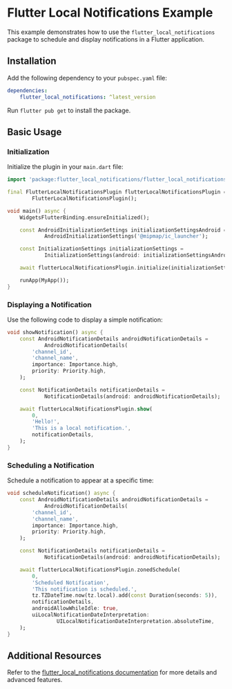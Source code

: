 # Flutter Local Notifications Example

This example demonstrates how to use the `flutter_local_notifications` package to schedule and display notifications in a Flutter application.

## Installation

Add the following dependency to your `pubspec.yaml` file:

```yaml
dependencies:
    flutter_local_notifications: ^latest_version
```

Run `flutter pub get` to install the package.

## Basic Usage

### Initialization

Initialize the plugin in your `main.dart` file:

```dart
import 'package:flutter_local_notifications/flutter_local_notifications.dart';

final FlutterLocalNotificationsPlugin flutterLocalNotificationsPlugin =
        FlutterLocalNotificationsPlugin();

void main() async {
    WidgetsFlutterBinding.ensureInitialized();

    const AndroidInitializationSettings initializationSettingsAndroid =
            AndroidInitializationSettings('@mipmap/ic_launcher');

    const InitializationSettings initializationSettings =
            InitializationSettings(android: initializationSettingsAndroid);

    await flutterLocalNotificationsPlugin.initialize(initializationSettings);

    runApp(MyApp());
}
```

### Displaying a Notification

Use the following code to display a simple notification:

```dart
void showNotification() async {
    const AndroidNotificationDetails androidNotificationDetails =
            AndroidNotificationDetails(
        'channel_id',
        'channel_name',
        importance: Importance.high,
        priority: Priority.high,
    );

    const NotificationDetails notificationDetails =
            NotificationDetails(android: androidNotificationDetails);

    await flutterLocalNotificationsPlugin.show(
        0,
        'Hello!',
        'This is a local notification.',
        notificationDetails,
    );
}
```

### Scheduling a Notification

Schedule a notification to appear at a specific time:

```dart
void scheduleNotification() async {
    const AndroidNotificationDetails androidNotificationDetails =
            AndroidNotificationDetails(
        'channel_id',
        'channel_name',
        importance: Importance.high,
        priority: Priority.high,
    );

    const NotificationDetails notificationDetails =
            NotificationDetails(android: androidNotificationDetails);

    await flutterLocalNotificationsPlugin.zonedSchedule(
        0,
        'Scheduled Notification',
        'This notification is scheduled.',
        tz.TZDateTime.now(tz.local).add(const Duration(seconds: 5)),
        notificationDetails,
        androidAllowWhileIdle: true,
        uiLocalNotificationDateInterpretation:
                UILocalNotificationDateInterpretation.absoluteTime,
    );
}
```

## Additional Resources

Refer to the [flutter_local_notifications documentation](https://pub.dev/packages/flutter_local_notifications) for more details and advanced features.
